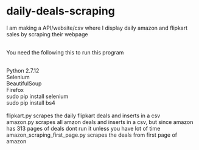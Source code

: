 # daily-deals-scraping
I am making a API/website/csv where I display daily amazon and flipkart sales by scraping their webpage

<br>You need the following this to run this program

<br>Python 2.7.12
<br>Selenium
<br> BeautifulSoup
<br>Firefox
<br>
sudo pip install selenium<br>
sudo pip install bs4<br>
<br>
flipkart.py scrapes the daily flipkart deals and inserts in a csv<br>
amazon.py scrapes all amzon deals and inserts in a csv, but since amazon has 313 pages of deals dont run it unless you have lot of time<br>
amazon_scraping_first_page.py scrapes the deals from first page of amazon<br>
